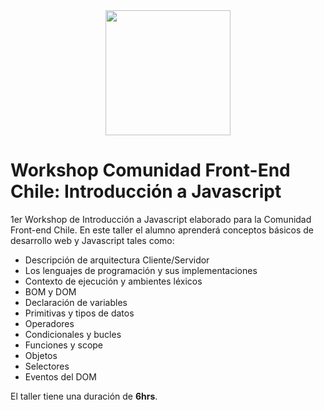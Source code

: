 <div style="text-align:center"><img src="https://s3-us-west-2.amazonaws.com/nicoavila/front-end-chile-logo.png " width="200"></div>

# Workshop Comunidad Front-End Chile: Introducción a Javascript
1er Workshop de Introducción a Javascript elaborado para la Comunidad Front-end Chile. En este taller el alumno aprenderá conceptos básicos de desarrollo web y Javascript tales como:

* Descripción de arquitectura Cliente/Servidor
* Los lenguajes de programación y sus implementaciones
* Contexto de ejecución y ambientes léxicos
* BOM y DOM
* Declaración de variables
* Primitivas y tipos de datos
* Operadores
* Condicionales y bucles
* Funciones y scope
* Objetos
* Selectores
* Eventos del DOM

El taller tiene una duración de **6hrs**.